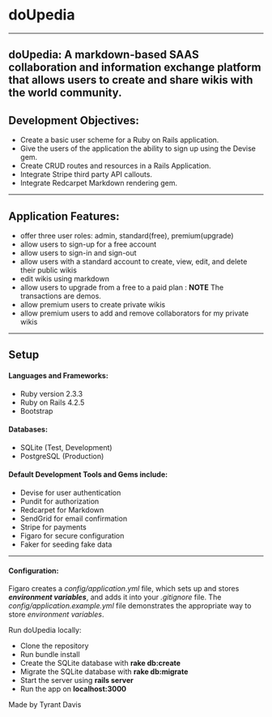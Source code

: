 
  # doUpedia
___
## doUpedia: A markdown-based SAAS collaboration and information exchange platform that allows users to create and share wikis with the world community.

## Development Objectives:
* Create a basic user scheme for a Ruby on Rails application.
* Give the users of the application the ability to sign up using the Devise gem.
* Create CRUD routes and resources in a Rails Application.
* Integrate Stripe third party API callouts.
* Integrate Redcarpet Markdown rendering gem.
___
## Application Features:
* offer three user roles: admin, standard(free), premium(upgrade)
* allow users to sign-up for a free account
* allow users to sign-in and sign-out
* allow users with a standard account to create, view, edit, and delete their public wikis
* edit wikis using markdown
* allow users to upgrade from a free to a paid plan : **NOTE** The transactions are demos.
* allow premium users to create private wikis
* allow premium users to add and remove collaborators for my private wikis

___
## Setup

#### Languages and Frameworks:
* Ruby version 2.3.3
* Ruby on Rails 4.2.5
* Bootstrap



#### Databases:
* SQLite (Test, Development)
* PostgreSQL (Production)

#### Default Development Tools and Gems include:

* Devise  for user authentication
* Pundit for authorization
* Redcarpet for Markdown
* SendGrid for email confirmation
* Stripe for payments
* Figaro for secure configuration
* Faker for seeding fake data
___
#### Configuration:
Figaro creates a _config/application.yml_ file, which sets up and stores  **_environment variables_**, and adds it into your _.gitignore_ file. The _config/application.example.yml_ file demonstrates the appropriate way to store _environment variables_.

Run doUpedia locally:

* Clone the repository
* Run bundle install
* Create the SQLite database with **rake db:create**
* Migrate the SQLite database with **rake db:migrate**
* Start the server using **rails server**
* Run the app on **localhost:3000**






Made by Tyrant Davis
